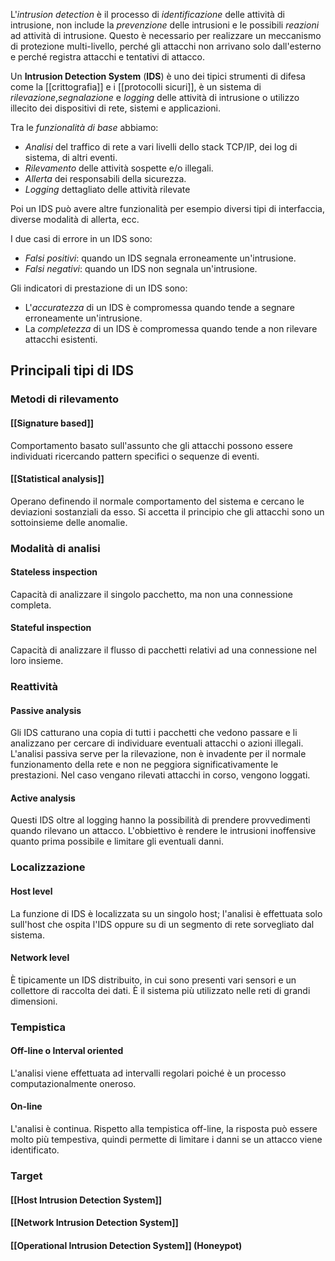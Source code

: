 L'*intrusion detection* è il processo di *identificazione* delle attività di intrusione, non include la *prevenzione* delle intrusioni e le possibili *reazioni* ad attività di intrusione.
Questo è necessario per realizzare un meccanismo di protezione multi-livello, perché gli attacchi non arrivano solo dall'esterno e perché registra attacchi e tentativi di attacco.

Un **Intrusion Detection System** (**IDS**) è uno dei tipici strumenti di difesa come la [[crittografia]] e i [[protocolli sicuri]], è un sistema di *rilevazione*,*segnalazione* e *logging* delle attività di intrusione o utilizzo illecito dei dispositivi di rete, sistemi e applicazioni.

Tra le *funzionalità di base* abbiamo:
- *Analisi* del traffico di rete a vari livelli dello stack TCP/IP, dei log di sistema, di altri eventi.
- *Rilevamento* delle attività sospette e/o illegali.
- *Allerta* dei responsabili della sicurezza.
- *Logging* dettagliato delle attività rilevate

Poi un IDS può avere altre funzionalità per esempio diversi tipi di interfaccia, diverse modalità di allerta, ecc.

I due casi di errore in un IDS sono:
- *Falsi positivi*: quando un IDS segnala erroneamente un'intrusione.
- *Falsi negativi*: quando un IDS non segnala un'intrusione.

Gli indicatori di prestazione di un IDS sono:
- L'*accuratezza* di un IDS è compromessa quando tende a segnare erroneamente un'intrusione.
- La *completezza* di un IDS è compromessa quando tende a non rilevare attacchi esistenti.

## Principali tipi di IDS
### Metodi di rilevamento
#### [[Signature based]]
Comportamento basato sull'assunto che gli attacchi possono essere individuati ricercando pattern specifici o sequenze di eventi.

#### [[Statistical analysis]]
Operano definendo il normale comportamento del sistema e cercano le deviazioni sostanziali da esso. Si accetta il principio che gli attacchi sono un sottoinsieme delle anomalie.

### Modalità di analisi
#### Stateless inspection
Capacità di analizzare il singolo pacchetto, ma non una connessione completa.

#### Stateful inspection
Capacità di analizzare il flusso di pacchetti relativi ad una connessione nel loro insieme.

### Reattività
#### Passive analysis
Gli IDS catturano una copia di tutti i pacchetti che vedono passare e li analizzano per cercare di individuare eventuali attacchi o azioni illegali.
L'analisi passiva serve per la rilevazione, non è invadente per il normale funzionamento della rete e non ne peggiora significativamente le prestazioni.
Nel caso vengano rilevati attacchi in corso, vengono loggati.

#### Active analysis
Questi IDS oltre al logging hanno la possibilità di prendere provvedimenti quando rilevano un attacco.
L'obbiettivo è rendere le intrusioni inoffensive quanto prima possibile e limitare gli eventuali danni.

### Localizzazione
#### Host level
La funzione di IDS è localizzata su un singolo host; l'analisi è effettuata solo sull'host che ospita l'IDS oppure su di un segmento di rete sorvegliato dal sistema.

#### Network level
È tipicamente un IDS distribuito, in cui sono presenti vari sensori e un collettore di raccolta dei dati. È il sistema più utilizzato nelle reti di grandi dimensioni.

### Tempistica
#### Off-line o Interval oriented
L'analisi viene effettuata ad intervalli regolari poiché è un processo computazionalmente oneroso.

#### On-line
L'analisi è continua. Rispetto alla tempistica off-line, la risposta può essere molto più tempestiva, quindi permette di limitare i danni se un attacco viene identificato.

### Target
#### [[Host Intrusion Detection System]]

#### [[Network Intrusion Detection System]]

#### [[Operational Intrusion Detection System]] (Honeypot)
